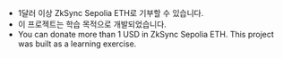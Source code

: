 - 1달러 이상 ZkSync Sepolia ETH로 기부할 수 있습니다. 
- 이 프로젝트는 학습 목적으로 개발되었습니다. 
- You can donate more than 1 USD in ZkSync Sepolia ETH. This project was built as a learning exercise.


